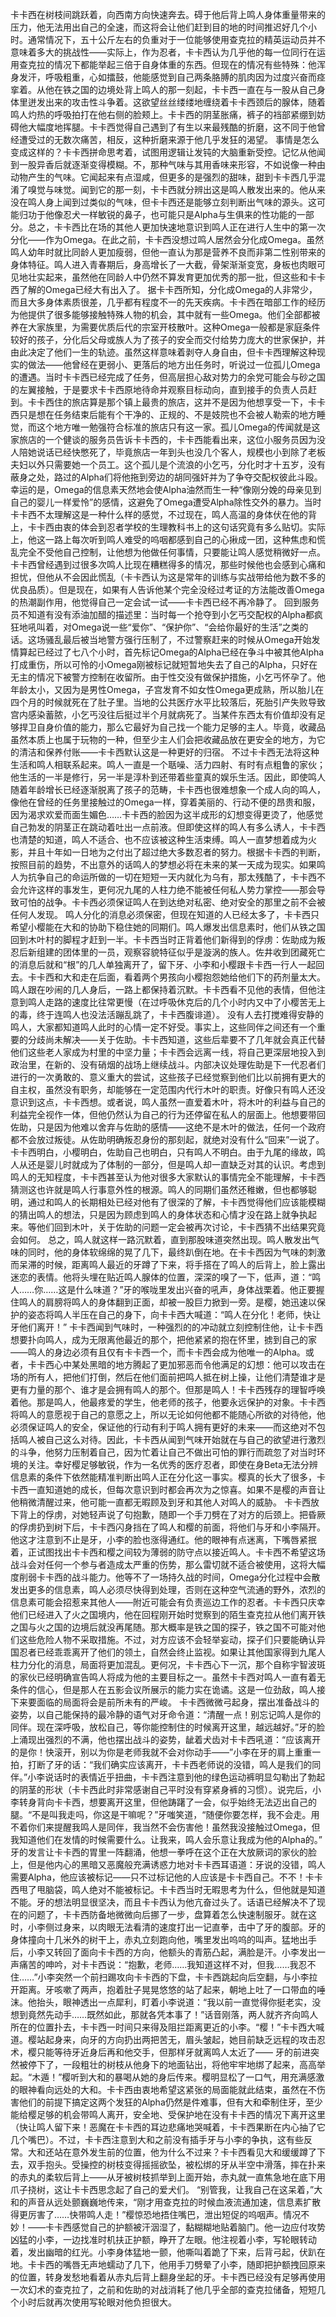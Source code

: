 卡卡西在树枝间跳跃着，向西南方向快速奔去。碍于他后背上鸣人身体重量带来的压力，他无法用出自己的全速，而这将会让他们赶到目的地的时间推迟好几个小时。通常情况下，五十公斤左右的负重对于一位能够使用查克拉的精英运动员并不意味着多大的挑战性——实际上，作为忍者，卡卡西认为几乎他的每一位同行在运用查克拉的情况下都能举起三倍于自身体重的东西。但现在的情况有些特殊：他浑身发汗，呼吸粗重，心如擂鼓，他能感觉到自己两条胳膊的肌肉因为过度兴奋而痉挛着。从他在铁之国的边境处背上鸣人的那一刻起，卡卡西一直在与一股从自己身体里迸发出来的攻击性斗争着。这欲望丝丝缕缕地缠绕着卡卡西颈后的腺体，随着鸣人灼热的呼吸拍打在他右侧的脸颊上。卡卡西的阴茎胀痛，裤子的裆部紧绷到妨碍他大幅度地挥腿。卡卡西觉得自己遇到了有生以来最残酷的折磨，这不同于他曾经遭受过的无数次痛苦，相反，这种折磨来源于他几乎发狂的渴望。
事情是怎么变成这样的？卡卡西拼命思考着，试图用逻辑让发钝的大脑重新受控。记忆从他闻到一股异香后就逐渐变得模糊。不，那种气味与其用香味来形容，不如说像一种由动物产生的气味。它闻起来有点湿咸，但更多的是强烈的甜味，甜到卡卡西几乎混淆了嗅觉与味觉。闻到它的那一刻，卡卡西就分辨出这是鸣人散发出来的。他从来没在鸣人身上闻到过类似的气味，但卡卡西还是能够立刻判断出气味的源头。这可能归功于他像忍犬一样敏锐的鼻子，也可能只是Alpha与生俱来的性功能的一部分。总之，卡卡西比在场的其他人更加快速地意识到鸣人正在进行人生中的第一次分化——作为Omega。在此之前，卡卡西没想过鸣人居然会分化成Omega。虽然鸣人幼年时就比同龄人更加瘦弱，但他一直认为那是营养不良而非第二性别带来的身体特征。鸣人进入青春期后，身高增长了一大截，骨架渐渐变宽，身板也肉眼可见地壮实起来，虽然他在同龄人中仍然不算发育更加优秀的那一批，但这些和卡卡西了解的Omega已经大有出入了。
据卡卡西所知，分化成Omega的人非常少，而且大多身体素质很差，几乎都有程度不一的先天疾病。卡卡西在暗部工作的经历为他提供了很多能够接触特殊人物的机会，其中就有一些Omega。他们全部都被养在大家族里，为需要优质后代的宗室开枝散叶。这种Omega一般都是家庭条件较好的孩子，分化后父母或族人为了孩子的安全而交付给势力庞大的世家保护，并由此决定了他们一生的轨迹。虽然这样意味着剥夺人身自由，但卡卡西理解这种现实的做法——他曾经在更弱小、更落后的地方出任务时，听说过一位孤儿Omega的遭遇。当时卡卡西已经完成了任务，但高层担心敌对势力的余党可能会与砂之国的左翼接触，于是要求卡卡西原地待命并观察目标动向，直到接手的负责人员赶到。卡卡西住的旅店算是那个镇上最贵的旅店，这并不是因为他想享受一下，卡卡西只是想在任务结束后能有个干净的、正规的、不是妓院也不会被人勒索的地方睡觉，而这个地方唯一勉强符合标准的旅店只有这一家。孤儿Omega的传闻就是这家旅店的一个健谈的服务员告诉卡卡西的，卡卡西能看出来，这位小服务员因为没人陪她说话已经快憋死了，毕竟旅店一年到头也没几个客人，规模也小到除了老板夫妇以外只需要她一个员工。这个孤儿是个流浪的小乞丐，分化时才十五岁，没有蔽身之处，路过的Alpha们将他拖到旁边的胡同强奸并为了争夺交配权彼此斗殴。幸运的是，Omega的信息素天然地会使Alpha油然而生一种“像刚分娩的母亲见到自己的婴儿一样爱怜”的感情，这避免了Omega遭受Alpha除性交外的暴力。当时卡卡西不太理解这是一种什么样的感觉，不过现在，鸣人高温的身体伏在他的背上，卡卡西由衷的体会到忍者学校的生理教科书上的这句话究竟有多么贴切。实际上，他这一路上每次听到鸣人难受的呜咽都感到自己的心揪成一团，这种焦虑和慌乱完全不受他自己控制，让他想为他做任何事情，只要能让鸣人感觉稍微好一点。卡卡西曾经遇到过很多次鸣人比现在糟糕得多的情况，那些时候他也会感到心痛和担忧，但他从不会因此慌乱（卡卡西认为这是常年的训练与实战带给他为数不多的优良品质）。但是现在，如果有人告诉他某个完全没经过考证的方法能改善Omega的热潮副作用，他觉得自己一定会试一试——卡卡西已经不再冷静了。
回到服务员不知道有没有添油加醋的描述里：当时每一个抢夺到小乞丐交配权的Alpha都疯狂地吼叫着，对Omega说一些“爱你”、“保护你”、“会给你最好的生活”之类的话。这场骚乱最后被当地警方强行压制了，不过警察赶来的时候从Omega开始发情算起已经过了七八个小时，首先标记Omega的Alpha已经在争斗中被其他Alpha打成重伤，所以可怜的小Omega刚被标记就短暂地失去了自己的Alpha，只好在无主的情况下被警方控制在收留所。由于性交没有做保护措施，小乞丐怀孕了。他年龄太小，又因为是男性Omega，子宫发育不如女性Omega更成熟，所以胎儿在四个月的时候就死在了肚子里。当地的公共医疗水平比较落后，死胎引产失败导致宫内感染蓄脓，小乞丐没往后挺过半个月就病死了。当某件东西太有价值却没有足够捍卫自身价值的能力，那么它最好为自己找一个能力足够的主人。毕竟，收藏品虽然本质上也属于玩物的一种，但至少主人们会把收藏品放在更安全的地方，为它的清洁和保养付账——卡卡西默认这是一种更好的归宿。
不过卡卡西无法将这种生活和鸣人相联系起来。鸣人一直是一个聒噪、活力四射、有时有点粗鲁的家伙；他生活的一半是修行，另一半是淳朴到还带着些童真的娱乐生活。因此，即使鸣人随着年龄增长已经逐渐脱离了孩子的范畴，卡卡西也很难想象一个成人向的鸣人，像他在曾经的任务里接触过的Omega一样，穿着美丽的、行动不便的昂贵和服，因为渴求欢爱而面生媚色……卡卡西的脸因为这半成形的幻想变得更烫了，他感觉自己勃发的阴茎正在跳动着吐出一点前液。但即使这样的鸣人有多么诱人，卡卡西也清楚的知道，鸣人不适合、也不应该被这种生活束缚。鸣人一直梦想着成为火影，并且十年如一日地为之付出了超过绝大多数忍者的努力。根据卡卡西的判断，按照目前的趋势，不出意外的话鸣人的梦想必将在未来的某一天成为现实。如果鸣人为抗争自己的命运所做的一切在短短一天内就化为乌有，那太残酷了，卡卡西不会允许这样的事发生，更何况九尾的人柱力绝不能被任何私人势力掌控——那会导致可怕的战争。卡卡西必须保证鸣人在到达绝对私密、绝对安全的那里之前不会被任何人发现。
鸣人分化的消息必须保密，但现在知道的人已经太多了，卡卡西只希望小樱能在大和的协助下稳住她的同期们。鸣人爆发出信息素时，他们从铁之国回到木叶村的脚程才赶到一半。卡卡西当时正背着他们新得到的俘虏：佐助成为叛忍后新组建的团体里的一员，观察容貌特征似乎是漩涡的族人。佐井收到团藏死亡的消息后就和“根”的几人单独离开了，留下牙、小李和小樱跟卡卡西一行人一起回去。卡卡西和大和走在后面，看着两个男孩向小樱抱怨她给他们下的药剂量太大。鸣人跟在吵闹的几人身后，一路上都保持着沉默。卡卡西看不见他的表情，但他注意到鸣人走路的速度比往常更慢（在过呼吸休克后的几个小时内又中了小樱苦无上的毒，终于连鸣人也没法活蹦乱跳了，卡卡西腹诽道）。
没有人去打搅难得安静的鸣人，大家都知道鸣人此时的心情一定不好受。事实上，这些同伴之间还有一个重要的分歧尚未解决——关于佐助。卡卡西知道，这些后辈要不了几年就会真正代替他们这些老人家成为村里的中坚力量；卡卡西会远离一线，将自己更深层地投入到政治里，在新的、没有硝烟的战场上继续战斗。内部决议处理佐助是下一代忍者们进行的一次勇敢的、意义重大的尝试，这些孩子已经觉察到他们比以前拥有更大的自主权，虽然没有职务，却能够在一定范围内代行木叶的职责。好像只有鸣人还没意识到这点，卡卡西想。或者说，鸣人虽然一直爱着木叶，将木叶的利益与自己的利益完全视作一体，但他仍然认为自己的行为还停留在私人的层面上。他想要带回佐助，只是因为他难以舍弃与佐助的感情——这绝不是木叶的做法，任何一个政府都不会放过叛徒。从佐助明确叛忍身份的那刻起，就绝对没有什么“回来”一说了。卡卡西明白，小樱明白，佐助自己也明白，只有鸣人不明白。由于九尾的缘故，鸣人从还是婴儿时就成为了体制的一部分，但是鸣人却一直缺乏对其的认识。考虑到鸣人的无知程度，卡卡西甚至认为他对很多大家默认的事情完全不能理解，卡卡西猜测这也许就是鸣人行事意外性的根源。鸣人的同期们虽然还稚嫩，但也都够聪明，通过和鸣人的长期相处已经对他有了很深的了解，卡卡西觉得他们应该能模糊的猜出鸣人的想法，只是因为顾虑到鸣人的身体状态和心情才没在路上就争执起来。等他们回到木叶，关于佐助的问题一定会被再次讨论，卡卡西猜不出结果究竟会如何。
总之，鸣人就这样一路沉默着，直到那股味道突然出现。鸣人散发出气味的同时，他的身体软绵绵的晃了几下，最终趴倒在地。在卡卡西因为气味的刺激而呆滞的时候，距离鸣人最近的牙蹲了下来，将手搭在了鸣人的后背上，脸上露出迷恋的表情。他将头埋在贴近鸣人腺体的位置，深深的嗅了一下，低声，道：“鸣人……你……这是什么味道？”牙的喉咙里发出兴奋的吼声，身体战栗着。他正要握住鸣人的肩膀将鸣人的身体翻到正面，却被一股巨力掀到一旁。是樱，她迅速以保护的姿态将鸣人半压在自己的身下，向卡卡西大喊道：“鸣人在分化！老师，快让牙他们离开！”
卡卡西闻到气味时，一种强烈的的冲动就立刻控制住他，让卡卡西想要扑向鸣人，成为无限离他最近的那个，把他紧紧的抱在怀里，掳到自己的家——鸣人的身边必须有且仅有卡卡西一个，而卡卡西会成为他唯一的Alpha。或者，卡卡西心中某处黑暗的地方腾起了更加邪恶而令他满足的幻想：他可以攻击在场的所有人，把他们打倒，然后在他们面前把鸣人抵在树上操，让他们清楚谁才是更有力量的那个、谁才是会拥有鸣人的那个。但那是鸣人！卡卡西残存的理智呼唤着他。那是鸣人，他最疼爱的学生，他老师的孩子，他要永远保护的对象。卡卡西将鸣人的意愿视于自己的意愿之上，所以无论如何他都不能随心所欲的对待他，他必须保证鸣人的安全，保证他的行动有利于鸣人拥有更好的未来——而这绝对不包括鸣人被自己这么对待。因此，卡卡西从闻到气味开始就在与自己的欲望进行激烈的斗争，他努力压制着自己，因为忙着让自己不做出可怕的罪行而疏忽了对当时环境的关注。幸好樱足够敏锐，作为一名优秀的医疗忍者，即使在身Beta无法分辨信息素的条件下依然能精准判断出鸣人正在分化这一事实。樱真的长大了很多，卡卡西一直知道她的成长，但每次意识到时都会再次为之惊喜。如果不是樱的声音让他稍微清醒过来，他可能一直都无暇顾及到牙和其他人对鸣人的威胁。
卡卡西放下背上的俘虏，对她轻声说了句抱歉，随即一个手刀劈在了对方的后颈上。把昏厥的俘虏扔到树下后，卡卡西闪身挡在了鸣人和樱的前面，将他们与牙和小李隔开。他这才注意到不止是牙，小李的脸也涨得通红。他的眼神有点迷离，下嘴唇紧抿着，正试图找出卡卡西和樱之间较为薄弱的防守点以接近鸣人。卡卡西不希望这场战斗会对任何一个参与者造成太严重的伤势，那么雷切就不适合被使用，这将大幅度削弱卡卡西的战斗能力。他等不了一场持久战的时间，Omega分化过程中会散发出更多的信息素，鸣人必须尽快得到处理，否则在这种空气流通的野外，浓烈的信息素可能会招惹来其他人——附近可能会有负责巡边工作的忍者。卡卡西只庆幸他们已经进入了火之国境内，他在回程刚开始时觉察到的陌生查克拉从他们离开铁之国与火之国的边境后就没再尾随。那大概率是铁之国的探子，铁之国不可能对他们这些危险人物不采取措施。不过，对方应该不会轻举妄动，探子们只要能确认异国忍者已经乖乖离开了他们的领土，自然会终止监视。如果让其他国家得到九尾人柱力分化的消息，局面将更加混乱。更何况，卡卡西心下一沉，那个自称宇智波斑的家伙已经明确宣告鸣人将成为他的主要目标之一。虽然卡卡西对鸣人一直有着无条件的信心，但是那人在五影会议所展示的能力实在诡谲。这是一位劲敌，鸣人接下来要面临的局面将会是前所未有的严峻。
  卡卡西微微弓起身，摆出准备战斗的姿势，以自己能保持的最冷静的语气对牙命令道：“清醒一点！别忘记鸣人是你的同伴。现在深呼吸，放松自己，等你能控制住的时候离开这里，越远越好。”牙的脸上涌现出强烈的不满，他也摆出战斗的姿势，龇着犬齿对卡卡西吼道：“应该离开的是你！快滚开，别以为你是老师我就不会对你动手——”小李在牙的肩上重重一拍，打断了牙的话：“我们确实应该离开，卡卡西老师说的没错，鸣人是我们的同伴。”小李说话时的表情近乎扭曲，卡卡西注意到他的绿色运动裤明显勾勒出了勃起的阴茎的形状（卡卡西此时非常感谢自己平时没有穿紧身裤的习惯）。说完后，小李转身背向卡卡西，想要离开这里，但他踌躇了一会，似乎始终无法迈出自己的腿。“不是叫我走吗，你这是干嘛呢？”牙嗤笑道，“随便你要怎样，我不会走。用不着你们来提醒我鸣人是同伴，我当然不会伤害他！虽然我没接触过Omega，但我知道他们在发情的时候需要什么。让我来，鸣人会乐意让我成为他的Alpha的。”
牙的发言让卡卡西的胃里一阵翻涌，他想一拳呼在这个正在大放厥词的家伙的脸上，但是他内心的黑暗又恶魔般充满诱惑力地对卡卡西耳语道：牙说的没错，鸣人需要Alpha，他应该被标记——只不过标记他的人应该是卡卡西自己。不不！卡卡西甩了甩脑袋，鸣人绝对不能被标记。卡卡西当时无暇思考为什么，但他就是知道不能。牙的想法明显很坚决，而且卡卡西认为他亢奋过头了。话语已经解决不了现在的问题了，卡卡西防备地微微向后挪了一步，盘算着怎么快速制服牙。就在这时，小李侧过身来，以肉眼无法看清的速度打出一记直拳，击中了牙的腹部。牙的身体撞向十几米外的树干上，赤丸立刻跑向他，嘴里发出呜呜的叫声。猛地出手后，小李又转回了面向卡卡西的方向，他额头的青筋凸起，满脸是汗。小李发出一声痛苦的呻吟，对卡卡西说：“抱歉，老师……我知道这样不对，但我……我忍不住……”小李突然一个前扫踢攻向卡卡西的下盘，卡卡西跳起向后空翻，与小李拉开距离。牙咳嗽了两声，抱着肚子晃晃悠悠的站了起来，朝地上吐了一口带血的唾沫。他抬头，眼神透出一点犀利，盯着小李说道：“我以前一直觉得你挺老实，没想到竟然先动手……既然如此，那就各凭本事了！”话音刚落，两人就齐齐向鸣人所在的位置扑去，卡卡西一时间只来得及阻拦距离更近的小李。“樱！”卡卡西大喊道。樱站起身来，向牙的方向扔出两把苦无，眉头皱起，她目前缺乏远程的攻击忍术，樱只能等待牙近身后再和他交手，但那样牙就离鸣人太近了——
牙的前进突然被停下了，一段粗壮的树枝从他身下的地面钻出，将他牢牢地绑了起来，高高举起。“木遁！”樱听到大和的暴喝从她的身后传来。樱明显松了一口气，用充满感激的眼神看向远处的大和。卡卡西由衷地希望这紧张的局面能就此结束，虽然在不伤害他们的前提下搞定这两个发狂的Alpha仍然是件难事，但有大和牵制住牙，至少能给樱足够的机会带鸣人离开，安全地、受保护地在没有卡卡西的情况下离开这里（快让鸣人留下来！恶魔在卡卡西的耳边悲痛地哭喊着，卡卡西果断在内心抽了它几个嘴巴）。不过，卡卡西注意到大和之前没有插手牙与小李的争执，这有些反常。大和还站在意外发生前的位置，他为什么不过来？卡卡西看见大和缓缓蹲了下去，双手抱头。受操控的树枝变得摇摇欲坠，被松绑的牙从半空中滑落，摔在扑来的赤丸的柔软后背上——从牙被树枝抓举到上面开始，赤丸就一直焦急地在底下用爪子挠树，这让卡卡西思念起了自己的爱犬们。
“别管我，让我自己在这呆着，”大和的声音从远处颤巍巍地传来，“刚才用查克拉的时候血液流通加速，信息素扩散得更厉害了……快带鸣人走！”樱惊恐地捂住嘴巴，泄出短促的呜咽声。情况不妙！——卡卡西感觉自己的护额被汗洇湿了，黏糊糊地贴着脑门。他一边应付攻势凶猛的小李，一边找准时机扶正护额，睁开了左眼。他注视着小李，写轮眼转动着，发出幽暗的红光。小李身体猛地一颤，他嘶叫着跪了下来，后背弓起，伏趴在地。卡卡西的嘴唇无声地蠕动了几下，他用手刀劈晕了小李，随即把护额拽回原来的位置，转身发愁地看着从赤丸后背上翻身坐起的牙。卡卡西已经没有足够再使用一次幻术的查克拉了，之前和佐助的对战消耗了他几乎全部的查克拉储备，短短几个小时后就再次使用写轮眼对他负担很大。
